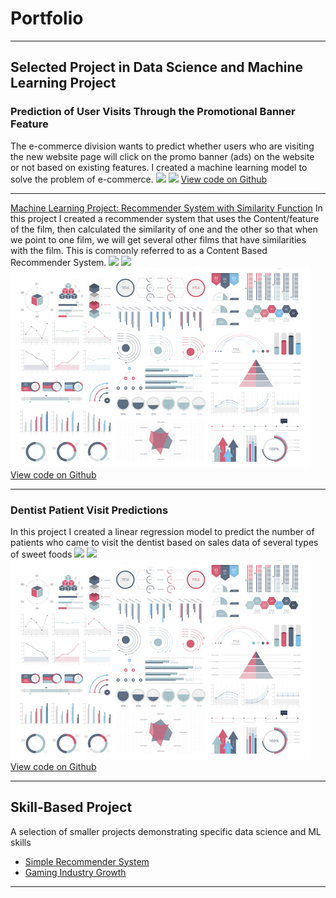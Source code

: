 # Portfolio

---

## Selected Project in Data Science and Machine Learning Project

### Prediction of User Visits Through the Promotional Banner Feature
The e-commerce division wants to predict whether users who are visiting the new website page will click on the promo banner (ads) on the website or not based on existing features. I created a machine learning model to solve the problem of e-commerce.
[![](https://img.shields.io/badge/Python-white?logo=Python)](#) [![](https://img.shields.io/badge/Jupyter-white?logo=Jupyter)](#)
[View code on Github](https://github.com/RCNXV/Prediction-of-User-Visits-Through-the-Promotional-Banner-Feature)

---
[Machine Learning Project: Recommender System with Similarity Function](/pdf/sample_presentation.pdf)
In this project I created a recommender system that uses the Content/feature of the film, then calculated the similarity of one and the other so that when we point to one film, we will get several other films that have similarities with the film. This is commonly referred to as a Content Based Recommender System.
[![](https://img.shields.io/badge/Python-white?logo=Python)](#) [![](https://img.shields.io/badge/Jupyter-white?logo=Jupyter)](#)
<img src="images/dummy_thumbnail.jpg?raw=true"/>
[View code on Github](https://github.com/RCNXV/Project-Machine-Learning-with-Python-Recommender-System-with-Similarity-Function)

---
### Dentist Patient Visit Predictions
In this project I created a linear regression model to predict the number of patients who came to visit the dentist based on sales data of several types of sweet foods
[![](https://img.shields.io/badge/Python-white?logo=Python)](#) [![](https://img.shields.io/badge/Jupyter-white?logo=Jupyter)](#)
<img src="images/dummy_thumbnail.jpg?raw=true"/>
[View code on Github](https://github.com/RCNXV/Dentist-Patient-Visit-Predictions.)

---

## Skill-Based Project
A selection of smaller projects demonstrating specific data science and ML skills

- [Simple Recommender System](https://github.com/RCNXV/Project-Machine-Learning-with-Python-Simple-Recommender-System)
- [Gaming Industry Growth](https://github.com/RCNXV/Gaming-Industry-Growth)

---
